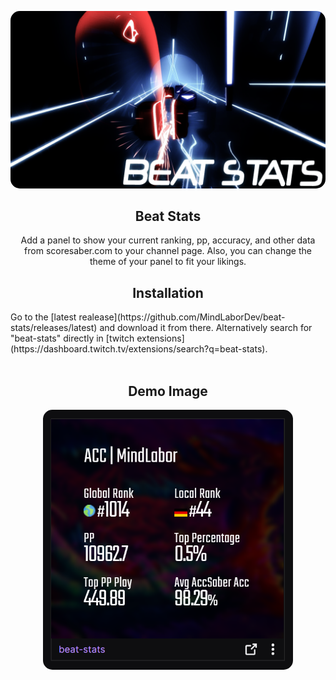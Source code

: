

<br>&nbsp;<br>
<div align="center">
    <a href="">
        <img src="https://github.com/MindLaborDev/beat-stats/blob/main/assets/beatstats.png?raw=true" width="512" style="border-radius: 15px;">
    </a>
    <h2>Beat Stats</h2>
    <p align="center">
        <p>Add a panel to show your current ranking, pp, accuracy, and other data from scoresaber.com to your channel page. Also, you can change the theme of your panel to fit your likings.</p>
    </p>
</div>


<div align="center">
    <h2>Installation</h2>
</div>
Go to the [latest realease](https://github.com/MindLaborDev/beat-stats/releases/latest) and download it from there. Alternatively search for "beat-stats" directly in [twitch extensions](https://dashboard.twitch.tv/extensions/search?q=beat-stats).
<br>&nbsp;<br>


<div align="center">
    <h2>Demo Image</h2>
</div>

<div align="center">
    <img src="https://raw.githubusercontent.com/MindLaborDev/beat-stats/main/demo/demo.png?raw=true" width="400" style="border-radius: 15px;">
</div>
<br>&nbsp;<br>
